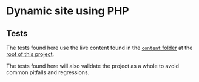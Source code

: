 # Dynamic site using PHP

## Tests

The tests found here use the live content found in the [`content` folder](https://github.com/8fold/site-joshbruce.com/tree/main/content) at the [root of this project](https://github.com/8fold/site-joshbruce.com).

The tests found here will also validate the project as a whole to avoid common pitfalls and regressions.

